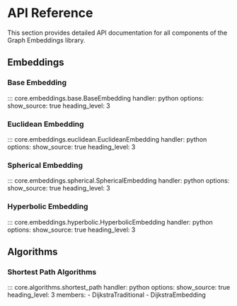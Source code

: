 # API Reference

This section provides detailed API documentation for all components of the Graph Embeddings library.

## Embeddings

### Base Embedding
::: core.embeddings.base.BaseEmbedding
    handler: python
    options:
      show_source: true
      heading_level: 3

### Euclidean Embedding
::: core.embeddings.euclidean.EuclideanEmbedding
    handler: python
    options:
      show_source: true
      heading_level: 3

### Spherical Embedding
::: core.embeddings.spherical.SphericalEmbedding
    handler: python
    options:
      show_source: true
      heading_level: 3

### Hyperbolic Embedding
::: core.embeddings.hyperbolic.HyperbolicEmbedding
    handler: python
    options:
      show_source: true
      heading_level: 3

## Algorithms

### Shortest Path Algorithms
::: core.algorithms.shortest_path
    handler: python
    options:
      show_source: true
      heading_level: 3
      members:
        - DijkstraTraditional
        - DijkstraEmbedding

